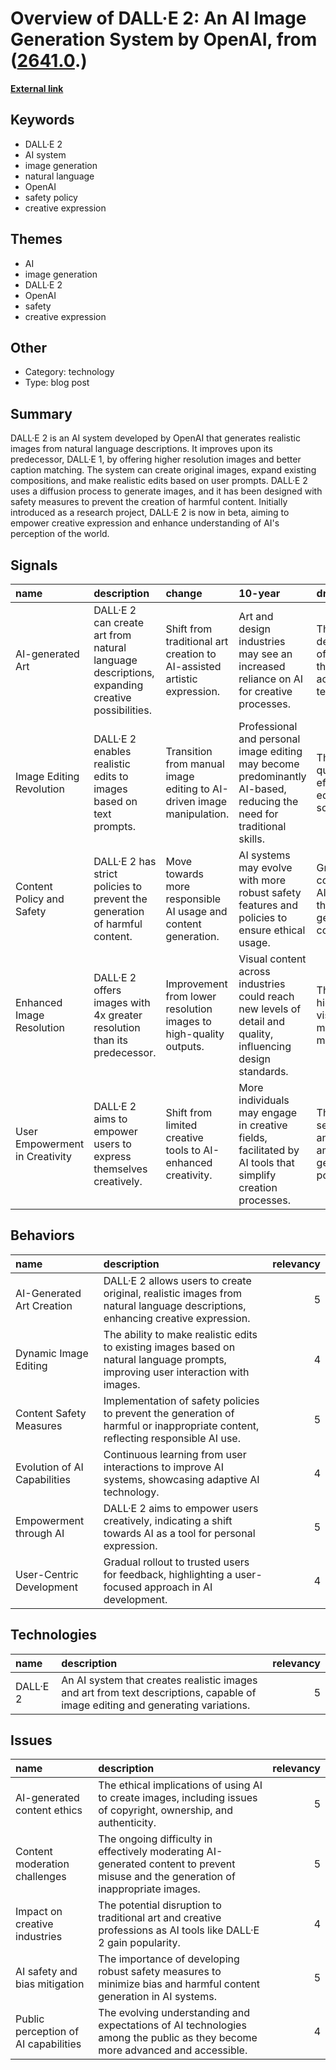 # __Overview of DALL·E 2: An AI Image Generation System by OpenAI__, from ([2641.0](https://kghosh.substack.com/p/2641.0).)

__[External link](https://openai.com/dall-e-2)__



## Keywords

* DALL·E 2
* AI system
* image generation
* natural language
* OpenAI
* safety policy
* creative expression

## Themes

* AI
* image generation
* DALL·E 2
* OpenAI
* safety
* creative expression

## Other

* Category: technology
* Type: blog post

## Summary

DALL·E 2 is an AI system developed by OpenAI that generates realistic images from natural language descriptions. It improves upon its predecessor, DALL·E 1, by offering higher resolution images and better caption matching. The system can create original images, expand existing compositions, and make realistic edits based on user prompts. DALL·E 2 uses a diffusion process to generate images, and it has been designed with safety measures to prevent the creation of harmful content. Initially introduced as a research project, DALL·E 2 is now in beta, aiming to empower creative expression and enhance understanding of AI's perception of the world.

## Signals

| name                           | description                                                                                   | change                                                                  | 10-year                                                                                                              | driving-force                                                               |   relevancy |
|:-------------------------------|:----------------------------------------------------------------------------------------------|:------------------------------------------------------------------------|:---------------------------------------------------------------------------------------------------------------------|:----------------------------------------------------------------------------|------------:|
| AI-generated Art               | DALL·E 2 can create art from natural language descriptions, expanding creative possibilities. | Shift from traditional art creation to AI-assisted artistic expression. | Art and design industries may see an increased reliance on AI for creative processes.                                | The democratization of art creation through accessible AI technology.       |           4 |
| Image Editing Revolution       | DALL·E 2 enables realistic edits to images based on text prompts.                             | Transition from manual image editing to AI-driven image manipulation.   | Professional and personal image editing may become predominantly AI-based, reducing the need for traditional skills. | The demand for quick and efficient image editing solutions.                 |           5 |
| Content Policy and Safety      | DALL·E 2 has strict policies to prevent the generation of harmful content.                    | Move towards more responsible AI usage and content generation.          | AI systems may evolve with more robust safety features and policies to ensure ethical usage.                         | Growing concerns about AI misuse and the impact of generated content.       |           5 |
| Enhanced Image Resolution      | DALL·E 2 offers images with 4x greater resolution than its predecessor.                       | Improvement from lower resolution images to high-quality outputs.       | Visual content across industries could reach new levels of detail and quality, influencing design standards.         | The need for higher quality visuals in digital media and marketing.         |           4 |
| User Empowerment in Creativity | DALL·E 2 aims to empower users to express themselves creatively.                              | Shift from limited creative tools to AI-enhanced creativity.            | More individuals may engage in creative fields, facilitated by AI tools that simplify creation processes.            | The desire for self-expression and creativity among the general population. |           4 |

## Behaviors

| name                         | description                                                                                                                       |   relevancy |
|:-----------------------------|:----------------------------------------------------------------------------------------------------------------------------------|------------:|
| AI-Generated Art Creation    | DALL·E 2 allows users to create original, realistic images from natural language descriptions, enhancing creative expression.     |           5 |
| Dynamic Image Editing        | The ability to make realistic edits to existing images based on natural language prompts, improving user interaction with images. |           4 |
| Content Safety Measures      | Implementation of safety policies to prevent the generation of harmful or inappropriate content, reflecting responsible AI use.   |           5 |
| Evolution of AI Capabilities | Continuous learning from user interactions to improve AI systems, showcasing adaptive AI technology.                              |           4 |
| Empowerment through AI       | DALL·E 2 aims to empower users creatively, indicating a shift towards AI as a tool for personal expression.                       |           5 |
| User-Centric Development     | Gradual rollout to trusted users for feedback, highlighting a user-focused approach in AI development.                            |           4 |

## Technologies

| name     | description                                                                                                                    |   relevancy |
|:---------|:-------------------------------------------------------------------------------------------------------------------------------|------------:|
| DALL·E 2 | An AI system that creates realistic images and art from text descriptions, capable of image editing and generating variations. |           5 |

## Issues

| name                                 | description                                                                                                                         |   relevancy |
|:-------------------------------------|:------------------------------------------------------------------------------------------------------------------------------------|------------:|
| AI-generated content ethics          | The ethical implications of using AI to create images, including issues of copyright, ownership, and authenticity.                  |           5 |
| Content moderation challenges        | The ongoing difficulty in effectively moderating AI-generated content to prevent misuse and the generation of inappropriate images. |           5 |
| Impact on creative industries        | The potential disruption to traditional art and creative professions as AI tools like DALL·E 2 gain popularity.                     |           4 |
| AI safety and bias mitigation        | The importance of developing robust safety measures to minimize bias and harmful content generation in AI systems.                  |           5 |
| Public perception of AI capabilities | The evolving understanding and expectations of AI technologies among the public as they become more advanced and accessible.        |           4 |